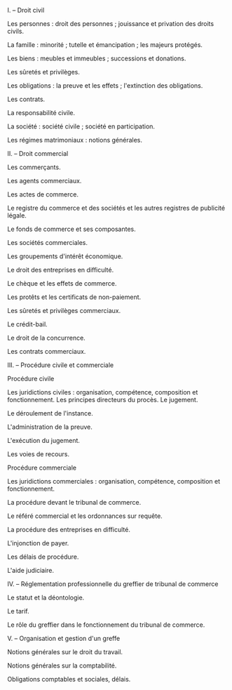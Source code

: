 I. – Droit civil


Les personnes : droit des personnes ; jouissance et privation des droits civils.


La famille : minorité ; tutelle et émancipation ; les majeurs protégés.


Les biens : meubles et immeubles ; successions et donations.


Les sûretés et privilèges.


Les obligations : la preuve et les effets ; l'extinction des obligations.


Les contrats.


La responsabilité civile.


La société : société civile ; société en participation.


Les régimes matrimoniaux : notions générales.


II. – Droit commercial


Les commerçants.


Les agents commerciaux.


Les actes de commerce.


Le registre du commerce et des sociétés et les autres registres de publicité légale.


Le fonds de commerce et ses composantes.


Les sociétés commerciales.


Les groupements d'intérêt économique.


Le droit des entreprises en difficulté.


Le chèque et les effets de commerce.


Les protêts et les certificats de non-paiement.


Les sûretés et privilèges commerciaux.


Le crédit-bail.


Le droit de la concurrence.


Les contrats commerciaux.


III. – Procédure civile et commerciale


Procédure civile


Les juridictions civiles : organisation, compétence, composition et fonctionnement. Les principes directeurs du procès. Le jugement.


Le déroulement de l'instance.


L'administration de la preuve.


L'exécution du jugement.


Les voies de recours.


Procédure commerciale


Les juridictions commerciales : organisation, compétence, composition et fonctionnement.


La procédure devant le tribunal de commerce.


Le référé commercial et les ordonnances sur requête.


La procédure des entreprises en difficulté.


L'injonction de payer.


Les délais de procédure.


L'aide judiciaire.


IV. – Réglementation professionnelle du greffier de tribunal de commerce


Le statut et la déontologie.


Le tarif.


Le rôle du greffier dans le fonctionnement du tribunal de commerce.


V. – Organisation et gestion d'un greffe


Notions générales sur le droit du travail.


Notions générales sur la comptabilité.


Obligations comptables et sociales, délais.

